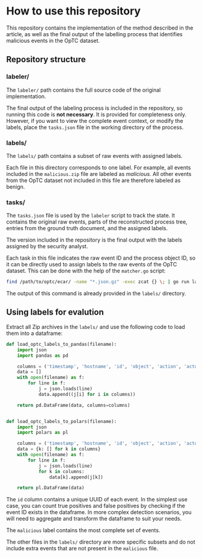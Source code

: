# How to use this repository

This repository contains the implementation of the method described in the
article, as well as the final output of the labelling process that identifies
malicious events in the OpTC dataset.

## Repository structure

### labeler/

The `labeler/` path contains the full source code of the original implementation.

The final output of the labeling process is included in the repository, so
running this code is **not necessary**. It is provided for completeness only.
However, if you want to view the complete event context, or modify the labels,
place the `tasks.json` file in the working directory of the process.

### labels/

The `labels/` path contains a subset of raw events with assigned labels.

Each file in this directory corresponds to one label. For example, all events
included in the `malicious.zip` file are labeled as *malicious*. All other events
from the OpTC dataset not included in this file are therefore labeled as
benign.

### tasks/

The `tasks.json` file is used by the `labeler` script to track the state. It
contains the original raw events, parts of the reconstructed process tree,
entries from the ground truth document, and the assigned labels.

The version included in the repository is the final output with the labels
assigned by the security analyst.

Each task in this file indicates the raw event ID and the process object ID, so
it can be directly used to assign labels to the raw events of the OpTC dataset.
This can be done with the help of the `matcher.go` script:

```bash
find /path/to/optc/ecar/ -name "*.json.gz" -exec zcat {} \; | go run labeler/matcher/matcher.go -label malicious > malicious.json
```

The output of this command is already provided in the `labels/` directory.

## Using labels for evalution

Extract all Zip archives in the `labels/` and use the following code to load them into a dataframe:

```python
def load_optc_labels_to_pandas(filename):
    import json
    import pandas as pd

    columns = ('timestamp', 'hostname', 'id', 'object', 'action', 'actorID', 'objectID')
    data = []
    with open(filename) as f:
        for line in f:
            j = json.loads(line)
            data.append((j[i] for i in columns))

    return pd.DataFrame(data, columns=columns)


def load_optc_labels_to_polars(filename):
    import json
    import polars as pl

    columns = ('timestamp', 'hostname', 'id', 'object', 'action', 'actorID', 'objectID')
    data = {k: [] for k in columns}
    with open(filename) as f:
        for line in f:
            j = json.loads(line)
            for k in columns:
                data[k].append(j[k])

    return pl.DataFrame(data)
```

The `id` column contains a unique UUID of each event. In the simplest use case,
you can count true positives and false positives by checking if the event ID
exists in the dataframe. In more complex detection scenarios, you will need to
aggregate and transform the dataframe to suit your needs.

The `malicious` label contains the most complete set of events.

The other files in the `labels/` directory are more specific subsets and do not
include extra events that are not present in the `malicious` file.
